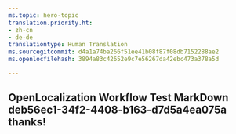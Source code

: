 ```yaml
---
ms.topic: hero-topic
translation.priority.ht:
- zh-cn
- de-de
translationtype: Human Translation
ms.sourcegitcommit: d4a1a74ba266f51ee41b08f87f08db7152288ae2
ms.openlocfilehash: 3894a83c42652e9c7e56267da42ebc473a378a5d

---
```

## OpenLocalization Workflow Test MarkDown deb56ec1-34f2-4408-b163-d7d5a4ea075a thanks!



<!--HONumber=Aug16_HO1-->


